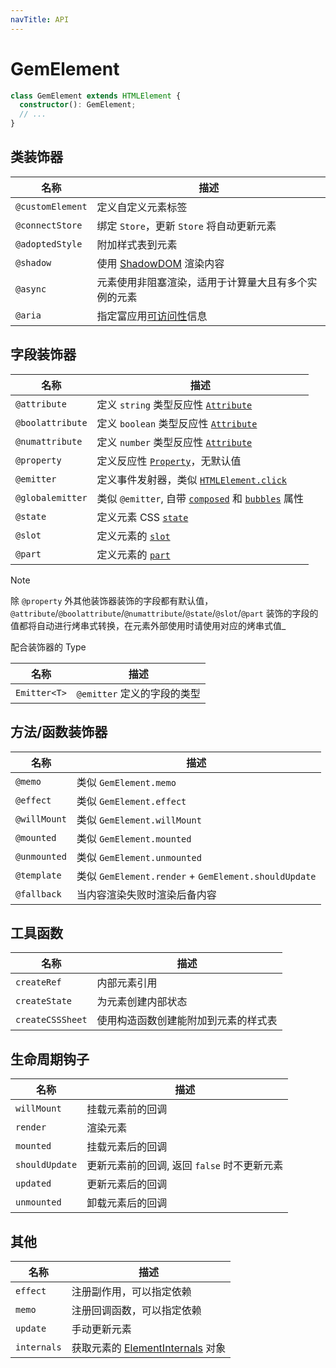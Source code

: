 ```yaml
---
navTitle: API
---
```


# GemElement

```ts
class GemElement extends HTMLElement {
  constructor(): GemElement;
  // ...
}
```

## 类装饰器

| 名称             | 描述                                                 |
| ---------------- | ---------------------------------------------------- |
| `@customElement` | 定义自定义元素标签                                   |
| `@connectStore`  | 绑定 `Store`，更新 `Store` 将自动更新元素            |
| `@adoptedStyle`  | 附加样式表到元素                                     |
| `@shadow`        | 使用 [ShadowDOM][10] 渲染内容                        |
| `@async`         | 元素使用非阻塞渲染，适用于计算量大且有多个实例的元素 |
| `@aria`          | 指定富应用[可访问性][11]信息                         |

## 字段装饰器

| 名称             | 描述                                                         |
| ---------------- | ------------------------------------------------------------ |
| `@attribute`     | 定义 `string` 类型反应性 [`Attribute`][5]                    |
| `@boolattribute` | 定义 `boolean` 类型反应性 [`Attribute`][5]                   |
| `@numattribute`  | 定义 `number` 类型反应性 [`Attribute`][5]                    |
| `@property`      | 定义反应性 [`Property`][6]，无默认值                         |
| `@emitter`       | 定义事件发射器，类似 [`HTMLElement.click`][4]                |
| `@globalemitter` | 类似 `@emitter`, 自带 [`composed`][7] 和 [`bubbles`][8] 属性 |
| `@state`         | 定义元素 CSS [`state`][1]                                    |
| `@slot`          | 定义元素的 [`slot`][2]                                       |
| `@part`          | 定义元素的 [`part`][3]                                       |

> [!NOTE]
> 除 `@property` 外其他装饰器装饰的字段都有默认值，`@attribute`/`@boolattribute`/`@numattribute`/`@state`/`@slot`/`@part` 装饰的字段的值都将自动进行烤串式转换，在元素外部使用时请使用对应的烤串式值\_

配合装饰器的 Type

| 名称         | 描述                        |
| ------------ | --------------------------- |
| `Emitter<T>` | `@emitter` 定义的字段的类型 |

## 方法/函数装饰器

| 名称         | 描述                                                 |
| ------------ | ---------------------------------------------------- |
| `@memo`      | 类似 `GemElement.memo`                               |
| `@effect`    | 类似 `GemElement.effect`                             |
| `@willMount` | 类似 `GemElement.willMount`                          |
| `@mounted`   | 类似 `GemElement.mounted`                            |
| `@unmounted` | 类似 `GemElement.unmounted`                          |
| `@template`  | 类似 `GemElement.render` + `GemElement.shouldUpdate` |
| `@fallback`  | 当内容渲染失败时渲染后备内容                         |

## 工具函数

| 名称             | 描述                                 |
| ---------------- | ------------------------------------ |
| `createRef`      | 内部元素引用                         |
| `createState`    | 为元素创建内部状态                   |
| `createCSSSheet` | 使用构造函数创建能附加到元素的样式表 |

## 生命周期钩子

| 名称           | 描述                                        |
| -------------- | ------------------------------------------- |
| `willMount`    | 挂载元素前的回调                            |
| `render`       | 渲染元素                                    |
| `mounted`      | 挂载元素后的回调                            |
| `shouldUpdate` | 更新元素前的回调, 返回 `false` 时不更新元素 |
| `updated`      | 更新元素后的回调                            |
| `unmounted`    | 卸载元素后的回调                            |

## 其他

| 名称        | 描述                                   |
| ----------- | -------------------------------------- |
| `effect`    | 注册副作用，可以指定依赖               |
| `memo`      | 注册回调函数，可以指定依赖             |
| `update`    | 手动更新元素                           |
| `internals` | 获取元素的 [ElementInternals][12] 对象 |

[1]: https://github.com/w3c/webcomponents/blob/gh-pages/proposals/custom-states-and-state-pseudo-class.md
[2]: https://developer.mozilla.org/en-US/docs/Web/HTML/Global_attributes/slot
[3]: https://developer.mozilla.org/en-US/docs/Web/HTML/Global_attributes/part
[4]: https://developer.mozilla.org/en-US/docs/Web/API/HTMLElement/click
[5]: https://developer.mozilla.org/en-US/docs/Glossary/Attribute
[6]: https://developer.mozilla.org/en-US/docs/Glossary/property/JavaScript
[7]: https://developer.mozilla.org/en-US/docs/Web/API/Event/composed
[8]: https://developer.mozilla.org/en-US/docs/Web/API/Event/bubbles
[10]: https://developer.mozilla.org/en-US/docs/Web/API/Web_components/Using_shadow_DOM
[11]: https://developer.mozilla.org/en-US/docs/Web/API/ElementInternals#instance_properties_included_from_aria
[12]: https://html.spec.whatwg.org/multipage/custom-elements.html#the-elementinternals-interface
